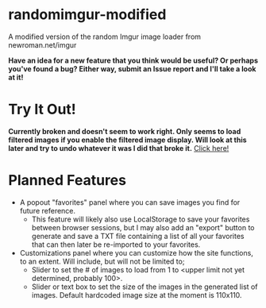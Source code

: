 # randomimgur-modified
A modified version of the random Imgur image loader from newroman.net/imgur

**Have an idea for a new feature that you think would be useful? Or perhaps you've found a bug? Either way, submit an Issue report and I'll take a look at it!**

# Try It Out!
**Currently broken and doesn't seem to work right. Only seems to load filtered images if you enable the filtered image display. Will look at this later and try to undo whatever it was I did that broke it.**
[Click here!](https://tf2cutcontentwiki.github.io/randomimgur-modified/)

# Planned Features
- A popout "favorites" panel where you can save images you find for future reference.
  - This feature will likely also use LocalStorage to save your favorites between browser sessions, but I may also add an "export" button to generate and save a TXT file containing a list of all your favorites that can then later be re-imported to your favorites.
- Customizations panel where you can customize how the site functions, to an extent. Will include, but will not be limited to;
  - Slider to set the # of images to load from 1 to <upper limit not yet determined, probably 100>.
  - Slider or text box to set the size of the images in the generated list of images. Default hardcoded image size at the moment is 110x110.
